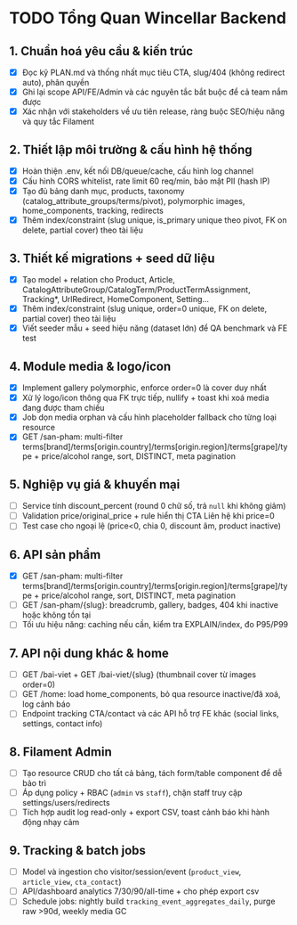 # TODO Tổng Quan Wincellar Backend

## 1. Chuẩn hoá yêu cầu & kiến trúc

- [X] Đọc kỹ PLAN.md và thống nhất mục tiêu CTA, slug/404 (không redirect auto), phân quyền
- [X] Ghi lại scope API/FE/Admin và các nguyên tắc bắt buộc để cả team nắm được
- [X] Xác nhận với stakeholders về ưu tiên release, ràng buộc SEO/hiệu năng và quy tắc Filament

## 2. Thiết lập môi trường & cấu hình hệ thống

- [X] Hoàn thiện .env, kết nối DB/queue/cache, cấu hình log channel
- [X] Cấu hình CORS whitelist, rate limit 60 req/min, bảo mật PII (hash IP)
- [X] Tạo đủ bảng danh mục, products, taxonomy (catalog_attribute_groups/terms/pivot), polymorphic images, home_components, tracking, redirects
- [X] Thêm index/constraint (slug unique, is_primary unique theo pivot, FK on delete, partial cover) theo tài liệu

## 3. Thiết kế migrations + seed dữ liệu

- [X] Tạo model + relation cho Product, Article, CatalogAttributeGroup/CatalogTerm/ProductTermAssignment, Tracking*, UrlRedirect, HomeComponent, Setting...
- [X] Thêm index/constraint (slug unique, order=0 unique, FK on delete, partial cover) theo tài liệu
- [X] Viết seeder mẫu + seed hiệu năng (dataset lớn) để QA benchmark và FE test

## 4. Module media & logo/icon

- [X] Implement gallery polymorphic, enforce order=0 là cover duy nhất
- [X] Xử lý logo/icon thông qua FK trực tiếp, nullify + toast khi xoá media đang được tham chiếu
- [X] Job dọn media orphan và cấu hình placeholder fallback cho từng loại resource
- [X] GET /san-pham: multi-filter terms[brand]/terms[origin.country]/terms[origin.region]/terms[grape]/type + price/alcohol range, sort, DISTINCT, meta pagination

## 5. Nghiệp vụ giá & khuyến mại

- [ ] Service tính discount_percent (round 0 chữ số, trả `null` khi không giảm)
- [ ] Validation price/original_price + rule hiển thị CTA Liên hệ khi price=0
- [ ] Test case cho ngoại lệ (price<0, chia 0, discount âm, product inactive)

## 6. API sản phẩm

- [X] GET /san-pham: multi-filter terms[brand]/terms[origin.country]/terms[origin.region]/terms[grape]/type + price/alcohol range, sort, DISTINCT, meta pagination
- [ ] GET /san-pham/{slug}: breadcrumb, gallery, badges, 404 khi inactive hoặc không tồn tại
- [ ] Tối ưu hiệu năng: caching nếu cần, kiểm tra EXPLAIN/index, đo P95/P99

## 7. API nội dung khác & home

- [ ] GET /bai-viet + GET /bai-viet/{slug} (thumbnail cover từ images order=0)
- [ ] GET /home: load home_components, bỏ qua resource inactive/đã xoá, log cảnh báo
- [ ] Endpoint tracking CTA/contact và các API hỗ trợ FE khác (social links, settings, contact info)

## 8. Filament Admin

- [ ] Tạo resource CRUD cho tất cả bảng, tách form/table component để dễ bảo trì
- [ ] Áp dụng policy + RBAC (`admin` vs `staff`), chặn staff truy cập settings/users/redirects
- [ ] Tích hợp audit log read-only + export CSV, toast cảnh báo khi hành động nhạy cảm

## 9. Tracking & batch jobs

- [ ] Model và ingestion cho visitor/session/event (`product_view`, `article_view`, `cta_contact`)
- [ ] API/dashboard analytics 7/30/90/all-time + cho phép export csv
- [ ] Schedule jobs: nightly build `tracking_event_aggregates_daily`, purge raw >90d, weekly media GC
